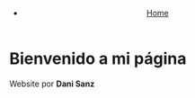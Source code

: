 <!DOCTYPE html>
<html lang="es">
<head>
    <meta charset="UTF-8">
    <meta http-equiv="X-UA-Compatible" content="IE=edge">
    <meta name="viewport" content="width=device-width, initial-scale=1.0">
    <title>Dani Sanz - Dev</title>
</head>
<body>
    <header>
        <nav>
            <ul>
                <li>
                    <a href="#home">Home</a>
                </li>
            </ul>
        </nav>
    </header>
    <main>
        <div id="home">
            <h1>Bienvenido a mi página</h1>
        </div>
    </main>
    <footer>
        <span>Website por <strong>Dani Sanz</strong></span>
    </footer>
</body>
</html>
